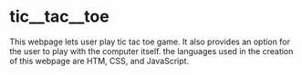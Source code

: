 # tic__tac__toe
This webpage lets user play tic tac toe game. It also provides an option for the user to play with the computer itself. the languages used in the creation of this webpage are HTM, CSS, and JavaScript.
